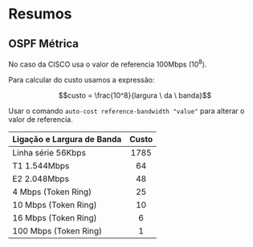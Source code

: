 # Resumos

## OSPF Métrica

No caso da CISCO usa o valor de referencia 100Mbps ($10^8$).

Para calcular do custo usamos a expressão:

$$custo = \frac{10^8}{largura \ da \ banda}$$

Usar o comando `auto-cost reference-bandwidth "value"` para alterar o valor de referencia.

| Ligação e Largura de Banda | Custo |
| :--- | :---: |
| Linha série 56Kbps    | 1785 |
| T1 1.544Mbps          |   64 |
| E2 2.048Mbps          |   48 |
| 4 Mbps (Token Ring)   |   25 |
| 10 Mbps (Token Ring)  |   10 |
| 16 Mbps (Token Ring)  |    6 |
| 100 Mbps (Token Ring) |    1 |

